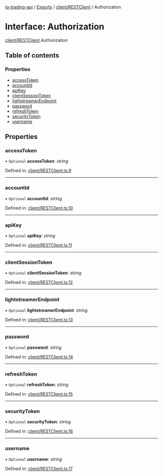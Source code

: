 [ig-trading-api](../README.md) / [Exports](../modules.md) / [client/RESTClient](../modules/client_restclient.md) / Authorization

# Interface: Authorization

[client/RESTClient](../modules/client_restclient.md).Authorization

## Table of contents

### Properties

- [accessToken](client_restclient.authorization.md#accesstoken)
- [accountId](client_restclient.authorization.md#accountid)
- [apiKey](client_restclient.authorization.md#apikey)
- [clientSessionToken](client_restclient.authorization.md#clientsessiontoken)
- [lightstreamerEndpoint](client_restclient.authorization.md#lightstreamerendpoint)
- [password](client_restclient.authorization.md#password)
- [refreshToken](client_restclient.authorization.md#refreshtoken)
- [securityToken](client_restclient.authorization.md#securitytoken)
- [username](client_restclient.authorization.md#username)

## Properties

### accessToken

• `Optional` **accessToken**: _string_

Defined in: [client/RESTClient.ts:9](https://github.com/bennycode/ig-trading-api/blob/a8e1c4a/src/client/RESTClient.ts#L9)

---

### accountId

• `Optional` **accountId**: _string_

Defined in: [client/RESTClient.ts:10](https://github.com/bennycode/ig-trading-api/blob/a8e1c4a/src/client/RESTClient.ts#L10)

---

### apiKey

• `Optional` **apiKey**: _string_

Defined in: [client/RESTClient.ts:11](https://github.com/bennycode/ig-trading-api/blob/a8e1c4a/src/client/RESTClient.ts#L11)

---

### clientSessionToken

• `Optional` **clientSessionToken**: _string_

Defined in: [client/RESTClient.ts:12](https://github.com/bennycode/ig-trading-api/blob/a8e1c4a/src/client/RESTClient.ts#L12)

---

### lightstreamerEndpoint

• `Optional` **lightstreamerEndpoint**: _string_

Defined in: [client/RESTClient.ts:13](https://github.com/bennycode/ig-trading-api/blob/a8e1c4a/src/client/RESTClient.ts#L13)

---

### password

• `Optional` **password**: _string_

Defined in: [client/RESTClient.ts:14](https://github.com/bennycode/ig-trading-api/blob/a8e1c4a/src/client/RESTClient.ts#L14)

---

### refreshToken

• `Optional` **refreshToken**: _string_

Defined in: [client/RESTClient.ts:15](https://github.com/bennycode/ig-trading-api/blob/a8e1c4a/src/client/RESTClient.ts#L15)

---

### securityToken

• `Optional` **securityToken**: _string_

Defined in: [client/RESTClient.ts:16](https://github.com/bennycode/ig-trading-api/blob/a8e1c4a/src/client/RESTClient.ts#L16)

---

### username

• `Optional` **username**: _string_

Defined in: [client/RESTClient.ts:17](https://github.com/bennycode/ig-trading-api/blob/a8e1c4a/src/client/RESTClient.ts#L17)
